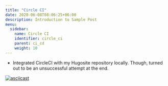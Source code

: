 ```yaml
---
title: "Circle CI"
date: 2020-06-08T08:06:25+06:00
description: Introduction to Sample Post
menu:
  sidebar:
    name: Circle CI
    identifier: circle_ci
    parent: ci_cd
    weight: 10
---
```


- Integrated CircleCI with my Hugosite repository locally. Though, turned out to be an unsuccessful attempt at the end.

[![asciicast](https://asciinema.org/a/YxQiAyOGJ0a7yhVW5iTdi8GXh.svg)](https://asciinema.org/a/YxQiAyOGJ0a7yhVW5iTdi8GXh)